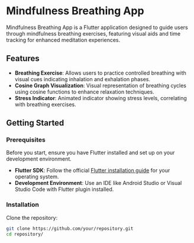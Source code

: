 # Mindfulness Breathing App

Mindfulness Breathing App is a Flutter application designed to guide users through mindfulness breathing exercises, featuring visual aids and time tracking for enhanced meditation experiences.

## Features

- **Breathing Exercise**: Allows users to practice controlled breathing with visual cues indicating inhalation and exhalation phases.
- **Cosine Graph Visualization**: Visual representation of breathing cycles using cosine functions to enhance relaxation techniques.
- **Stress Indicator**: Animated indicator showing stress levels, correlating with breathing exercises.



## Getting Started

### Prerequisites

Before you start, ensure you have Flutter installed and set up on your development environment.

- **Flutter SDK**: Follow the official [Flutter installation guide](https://flutter.dev/docs/get-started/install) for your operating system.
- **Development Environment**: Use an IDE like Android Studio or Visual Studio Code with Flutter plugin installed.

### Installation

Clone the repository:

```bash
git clone https://github.com/your/repository.git
cd repository/

 
